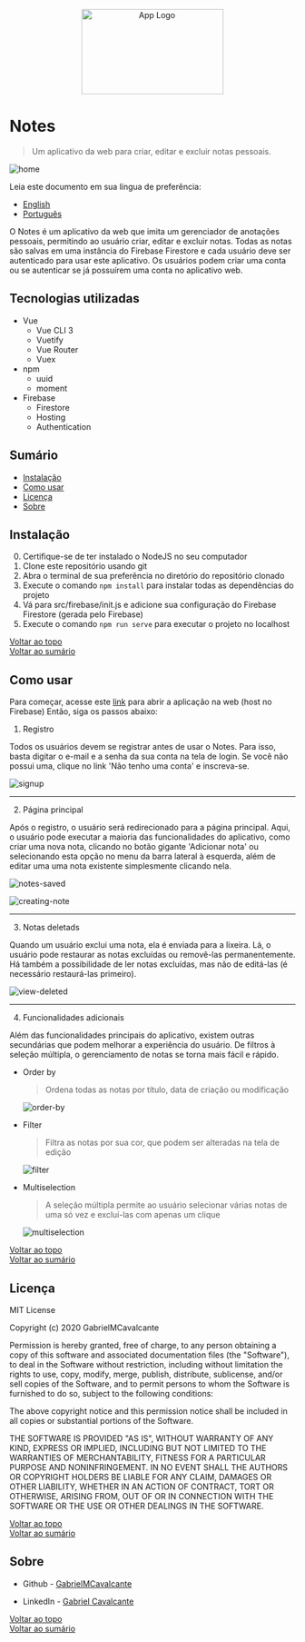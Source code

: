 <p align="center"><img src="src/.github/app-logo.png" width=250 height=150 alt="App Logo"/></p>

# Notes

> Um aplicativo da web para criar, editar e excluir notas pessoais.

![home](src/.github/home.png)

Leia este documento em sua língua de preferência: 
- [English](README.md) 
- [Português](README.pt.md)

O Notes é um aplicativo da web que imita um gerenciador de anotações pessoais, permitindo ao usuário criar, editar e excluir notas.
Todas as notas são salvas em uma instância do Firebase Firestore e cada usuário deve ser autenticado para usar este aplicativo. Os usuários podem
criar uma conta ou se autenticar se já possuírem uma conta no aplicativo web.

## Tecnologias utilizadas

- Vue
  - Vue CLI 3
  - Vuetify
  - Vue Router
  - Vuex
- npm
  - uuid
  - moment
- Firebase
  - Firestore
  - Hosting
  - Authentication

## Sumário

- [Instalação](#instalacao)
- [Como usar](#como-usar)
- [Licença](#licenca)
- [Sobre](#sobre)

## Instalação

0. Certifique-se de ter instalado o NodeJS no seu computador
1. Clone este repositório usando git
1. Abra o terminal de sua preferência no diretório do repositório clonado
1. Execute o comando ``npm install`` para instalar todas as dependências do projeto
1. Vá para src/firebase/init.js e adicione sua configuração do Firebase Firestore (gerada pelo Firebase)
1. Execute o comando ``npm run serve`` para executar o projeto no localhost

[Voltar ao topo](#notes) <br>
[Voltar ao sumário](#sumario)

## Como usar

<p>Para começar, acesse este <a href="https://notes-5cf6a.firebaseapp.com">link</a> para abrir a aplicação na web (host no Firebase)
Então, siga os passos abaixo:</p>

1. Registro
  <p>Todos os usuários devem se registrar antes de usar o Notes. Para isso, basta digitar o e-mail e a senha da sua conta na tela de login.
  Se você não possui uma, clique no link 'Não tenho uma conta' e inscreva-se.</p>
  
  ![signup](src/.github/signup.png)
  
  <hr>
  
2. Página principal
  <p>Após o registro, o usuário será redirecionado para a página principal. Aqui, o usuário pode executar a maioria das funcionalidades do aplicativo, como criar uma nova nota, clicando no botão gigante 'Adicionar nota' ou selecionando esta opção no menu da barra lateral à esquerda, além de editar uma uma nota existente simplesmente clicando nela.</p>
  
  ![notes-saved](src/.github/notes-saved.png "Notas criadas pelo usuário")
  
  ![creating-note](src/.github/creating-note.png "Editando nota")
  
  <hr>
  
3. Notas deletads
  <p>Quando um usuário exclui uma nota, ela é enviada para a lixeira. Lá, o usuário pode restaurar as notas excluídas ou removê-las permanentemente. Há também a possibilidade de ler notas excluídas, mas não de editá-las (é necessário restaurá-las primeiro).</p>
  
  ![view-deleted](src/.github/view-deleted.png)
  
  <hr>
  
4. Funcionalidades adicionais
  <p>Além das funcionalidades principais do aplicativo, existem outras secundárias que podem melhorar a experiência do usuário. De filtros à seleção múltipla, o gerenciamento de notas se torna mais fácil e rápido.</p>
  
  - Order by
    > <p>Ordena todas as notas por título, data de criação ou modificação</p>
    ![order-by](src/.github/order-by.png)
  
  - Filter
    > <p>Filtra as notas por sua cor, que podem ser alteradas na tela de edição</p>
    ![filter](src/.github/filter.png)
  
  - Multiselection
    > <p>A seleção múltipla permite ao usuário selecionar várias notas de uma só vez e excluí-las com apenas um clique</p>
    ![multiselection](src/.github/multiselection.png)
  
[Voltar ao topo](#notes) <br>
[Voltar ao sumário](#sumario)

## Licença
MIT License

Copyright (c) 2020 GabrielMCavalcante

Permission is hereby granted, free of charge, to any person obtaining a copy
of this software and associated documentation files (the "Software"), to deal
in the Software without restriction, including without limitation the rights
to use, copy, modify, merge, publish, distribute, sublicense, and/or sell
copies of the Software, and to permit persons to whom the Software is
furnished to do so, subject to the following conditions:

The above copyright notice and this permission notice shall be included in all
copies or substantial portions of the Software.

THE SOFTWARE IS PROVIDED "AS IS", WITHOUT WARRANTY OF ANY KIND, EXPRESS OR
IMPLIED, INCLUDING BUT NOT LIMITED TO THE WARRANTIES OF MERCHANTABILITY,
FITNESS FOR A PARTICULAR PURPOSE AND NONINFRINGEMENT. IN NO EVENT SHALL THE
AUTHORS OR COPYRIGHT HOLDERS BE LIABLE FOR ANY CLAIM, DAMAGES OR OTHER
LIABILITY, WHETHER IN AN ACTION OF CONTRACT, TORT OR OTHERWISE, ARISING FROM,
OUT OF OR IN CONNECTION WITH THE SOFTWARE OR THE USE OR OTHER DEALINGS IN THE
SOFTWARE.

[Voltar ao topo](#notes) <br>
[Voltar ao sumário](#sumario)

## Sobre

- Github - [GabrielMCavalcante](https://github.com/GabrielMCavalcante)

- LinkedIn - [Gabriel Cavalcante](https://www.linkedin.com/in/gabriel-cavalcante-4182061a2)

[Voltar ao topo](#notes) <br>
[Voltar ao sumário](#sumario)
